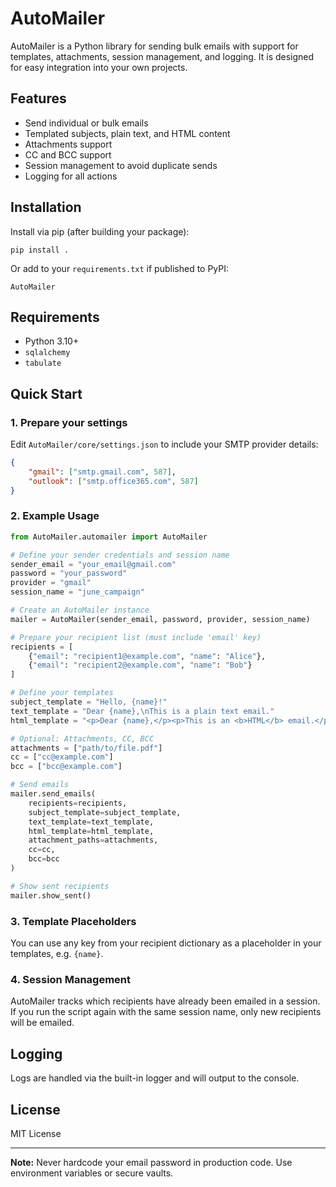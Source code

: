 # AutoMailer

AutoMailer is a Python library for sending bulk emails with support for templates, attachments, session management, and logging. It is designed for easy integration into your own projects.

## Features

- Send individual or bulk emails
- Templated subjects, plain text, and HTML content
- Attachments support
- CC and BCC support
- Session management to avoid duplicate sends
- Logging for all actions

## Installation

Install via pip (after building your package):

```
pip install .
```

Or add to your `requirements.txt` if published to PyPI:

```
AutoMailer
```

## Requirements

- Python 3.10+
- `sqlalchemy`
- `tabulate`

## Quick Start

### 1. Prepare your settings

Edit `AutoMailer/core/settings.json` to include your SMTP provider details:

```json
{
    "gmail": ["smtp.gmail.com", 587],
    "outlook": ["smtp.office365.com", 587]
}
```

### 2. Example Usage

```python
from AutoMailer.automailer import AutoMailer

# Define your sender credentials and session name
sender_email = "your_email@gmail.com"
password = "your_password"
provider = "gmail"
session_name = "june_campaign"

# Create an AutoMailer instance
mailer = AutoMailer(sender_email, password, provider, session_name)

# Prepare your recipient list (must include 'email' key)
recipients = [
    {"email": "recipient1@example.com", "name": "Alice"},
    {"email": "recipient2@example.com", "name": "Bob"}
]

# Define your templates
subject_template = "Hello, {name}!"
text_template = "Dear {name},\nThis is a plain text email."
html_template = "<p>Dear {name},</p><p>This is an <b>HTML</b> email.</p>"

# Optional: Attachments, CC, BCC
attachments = ["path/to/file.pdf"]
cc = ["cc@example.com"]
bcc = ["bcc@example.com"]

# Send emails
mailer.send_emails(
    recipients=recipients,
    subject_template=subject_template,
    text_template=text_template,
    html_template=html_template,
    attachment_paths=attachments,
    cc=cc,
    bcc=bcc
)

# Show sent recipients
mailer.show_sent()
```

### 3. Template Placeholders

You can use any key from your recipient dictionary as a placeholder in your templates, e.g. `{name}`.

### 4. Session Management

AutoMailer tracks which recipients have already been emailed in a session. If you run the script again with the same session name, only new recipients will be emailed.

## Logging

Logs are handled via the built-in logger and will output to the console.

## License

MIT License

---

**Note:** Never hardcode your email password in production code. Use environment variables or secure vaults.